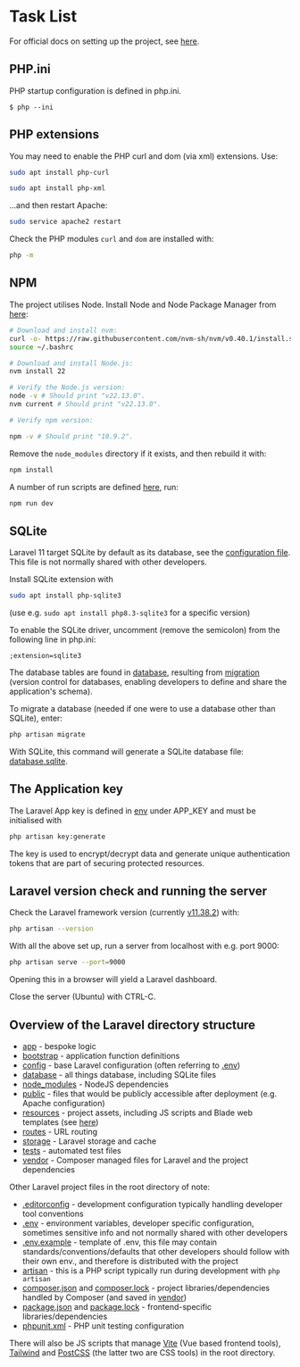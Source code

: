 # Task List

For official docs on setting up the project, see [here](https://laravel.com/docs/11.x/installation#creating-a-laravel-project).

## PHP.ini

PHP startup configuration is defined in php.ini.

```
$ php --ini
```

## PHP extensions

You may need to enable the PHP curl and dom (via xml) extensions. Use:

```bash
sudo apt install php-curl
```

```bash
sudo apt install php-xml
```

...and then restart Apache:

```bash
sudo service apache2 restart
```

Check the PHP modules ```curl``` and ```dom``` are installed with:

```bash
php -m
```

## NPM

The project utilises Node. Install Node and Node Package Manager from
[here](https://www.digitalocean.com/community/tutorials/how-to-install-node-js-on-ubuntu-22-04):

```bash
# Download and install nvm:
curl -o- https://raw.githubusercontent.com/nvm-sh/nvm/v0.40.1/install.sh | bash
source ~/.bashrc

# Download and install Node.js:
nvm install 22

# Verify the Node.js version:
node -v # Should print "v22.13.0".
nvm current # Should print "v22.13.0".

# Verify npm version:

npm -v # Should print "10.9.2".
```

Remove the ```node_modules``` directory if it exists, and then rebuild it with:

```bash
npm install
```

A number of run scripts are defined [here](package.json), run:

```bash
npm run dev
```

## SQLite

Laravel 11 target SQLite by default as its database, see the [configuration file](.env). This file is not normally
shared with other developers.

Install SQLite extension with

```bash
sudo apt install php-sqlite3
```

(use e.g. ```sudo apt install php8.3-sqlite3``` for a specific version)

To enable the SQLite driver, uncomment (remove the semicolon) from the following line in php.ini:

```
;extension=sqlite3
```

The database tables are found in [database](/database), resulting from 
[migration](https://laravel.com/docs/11.x/installation#databases-and-migrations) (version control for databases,
enabling developers to define and share the application's schema).

To migrate a database (needed if one were to use a database other than SQLite), enter:

```bash
php artisan migrate
```

With SQLite, this command will generate a SQLite database file: [database.sqlite](/database/database.sqlite).

## The Application key

The Laravel App key is defined in [env](.env) under APP_KEY and must be initialised with

```bash
php artisan key:generate
```

The key is used to encrypt/decrypt data and generate unique authentication tokens that are part of securing protected 
resources.

## Laravel version check and running the server

Check the Laravel framework version (currently [v11.38.2](composer.json)) with:

```bash
php artisan --version
```

With all the above set up, run a server from localhost with e.g. port 9000:

```bash
php artisan serve --port=9000 
```

Opening this in a browser will yield a Laravel dashboard.

Close the server (Ubuntu) with CTRL-C.

## Overview of the Laravel directory structure

+ [app](/app) - bespoke logic
+ [bootstrap](/bootstrap) - application function definitions
+ [config](/config) - base Laravel configuration (often referring to [.env](.env))
+ [database](/database) - all things database, including SQLite files
+ [node_modules](/node_modules) - NodeJS dependencies
+ [public](/public) - files that would be publicly accessible after deployment (e.g. Apache configuration)
+ [resources](/resources) - project assets, including JS scripts and Blade web templates (see [here](/resources/views))
+ [routes](/routes) - URL routing
+ [storage](/storage) - Laravel storage and cache
+ [tests](/tests) - automated test files
+ [vendor](/vendor) - Composer managed files for Laravel and the project dependencies

Other Laravel project files in the root directory of note:

+ [.editorconfig](.editorconfig) - development configuration typically handling developer tool conventions
+ [.env](.env) - environment variables, developer specific configuration, sometimes sensitive info and not normally 
  shared with other developers
+ [.env.example](.env.example) - template of .env, this file may contain standards/conventions/defaults that other 
  developers should follow with their own env., and therefore is distributed with the project
+ [artisan](artisan) - this is a PHP script typically run during development with ```php artisan```
+ [composer.json](composer.json) and [composer.lock](composer.lock) - project libraries/dependencies handled by Composer
  (and saved in [vendor](/vendor))
+ [package.json](package.json) and [package.lock](package.lock) - frontend-specific libraries/dependencies
+ [phpunit.xml](phpunit.xml) - PHP unit testing configuration

There will also be JS scripts that manage [Vite](https://vite.dev/) (Vue based frontend tools), [Tailwind](https://tailwindcss.com/) 
and [PostCSS](https://postcss.org/) (the latter two are CSS tools) in the root directory.
